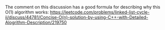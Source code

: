 The comment on this discussion has a good formula for describing why this O(1) algorithm works:
https://leetcode.com/problems/linked-list-cycle-ii/discuss/44781/Concise-O(n)-solution-by-using-C++-with-Detailed-Alogrithm-Description/219750